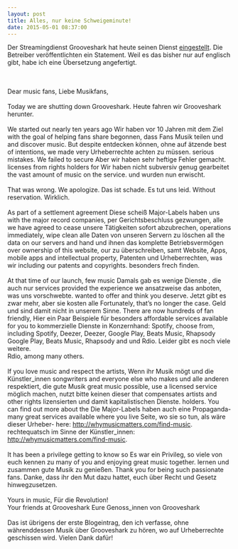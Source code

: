 ```yaml
---
layout: post
title: Alles, nur keine Schweigeminute!
date: 2015-05-01 08:37:00
---
```


Der Streamingdienst Grooveshark hat heute seinen Dienst [eingestellt](http://www.heise.de/newsticker/meldung/Streamingdienst-Grooveshark-gibt-nach-Niederlage-vor-Gericht-auf-2631140.html).  Die Betreiber veröffentlichten ein Statement. Weil es das bisher nur auf englisch gibt, habe ich eine Übersetzung angefertigt.

<br><br>
Dear music fans,					Liebe Musikfans,
<br><br>
Today we are shutting down Grooveshark.		Heute fahren wir Grooveshark herunter.
<br><br>
We started out nearly ten years ago 			Wir haben vor 10 Jahren mit dem Ziel 
with the goal of helping fans share 			begonnen, dass Fans Musik teilen und 
and discover music. But despite 			entdecken können, ohne auf ätzende
best of intentions, we made very 			Urheberrechte achten zu müssen. 
serious mistakes. We failed to secure 		Aber wir haben sehr heftige Fehler gemacht.
licenses from rights holders for 			Wir haben nicht subversiv genug gearbeitet
the vast amount of music on the service.		und wurden nun erwischt.
<br><br>
That was wrong. We apologize. 			Das ist schade. Es tut uns leid.
Without reservation.					Wirklich.
<br><br>
As part of a settlement agreement 			Diese scheiß Major-Labels haben uns 
with the major record companies, 			per Gerichtsbeschluss gezwungen, alle
we have agreed to cease 				unsere Tätigkeiten sofort abzubrechen,
operations immediately, wipe clean 			alle Daten von unseren Servern zu löschen
all the data on our servers and hand 			und ihnen das komplette Betriebsvermögen
over ownership of this website, our 			zu überschreiben, samt Website, Apps, 
mobile apps and intellectual property, 		Patenten und Urheberrechten, was wir 
including our patents and copyrights.		besonders frech finden.
<br><br>
At that time of our launch, few music 		Damals gab es wenige Dienste , die auch nur
services provided the experience we 			ansatzweise das anboten, was uns vorschwebte.
wanted to offer ­and think you deserve. 		Jetzt gibt es zwar mehr, aber sie kosten alle 
Fortunately, that’s no longer the case. 		Geld und sind damit nicht in unserem Sinne.
There are now hundreds of fan friendly,		Hier ein Paar Beispiele für besonders 
 affordable services available for you to 		kommerzielle Dienste in Konzernhand: Spotify,
choose from, including Spotify, Deezer, 		Deezer, Google Play, Beats Music, Rhapsody
Google Play, Beats Music, Rhapsody and		und Rdio. Leider gibt es noch viele weitere. 	
Rdio, among many others.
<br><br>
If you love music and respect the artists, 		Wenn ihr Musik mögt und die Künstler\_innen
songwriters and everyone else who makes 		und alle anderen respektiert, die gute Musik
great music possible, use a licensed service		möglich machen, nutzt bitte keinen dieser 
 that compensates artists and other rights 		lizensierten und damit kapitalistischen Dienste.
holders. You can find out more about the 		Die Major-Labels haben auch eine Propaganda-
many great services available where you live 	Seite, wo sie so tun, als wäre dieser Urheber-
here: http://whymusicmatters.com/find-music.	rechtequatsch im Sinne der Künstler\_innen:
							http://whymusicmatters.com/find-music.
<br><br>
It has been a privilege getting to know so 		Es war ein Privileg, so viele von euch kennen zu
many of you and enjoying great music together. 	lernen und zusammen gute Musik zu genießen.
Thank you for being such passionate fans.		Danke, dass ihr den Mut dazu hattet, euch über 
							Recht und Gesetz hinwegzusetzen.
<br><br>
Yours in music,					Für die Revolution!<br>
Your friends at Grooveshark				Eure Genoss\_innen von Grooveshark
<br><br>
Das ist übrigens der erste Blogeintrag, den ich verfasse, ohne währenddessen Musik über Grooveshark zu hören, wo auf Urheberrechte geschissen wird. Vielen Dank dafür!
